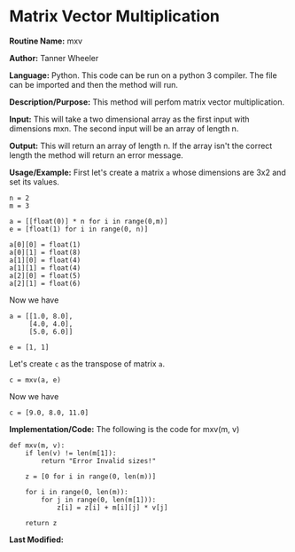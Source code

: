 # Matrix Vector Multiplication

**Routine Name:** mxv

**Author:** Tanner Wheeler

**Language:** Python. This code can be run on a python 3 compiler. The file can be imported and then the method will run.

**Description/Purpose:** This method will perfom matrix vector multiplication.

**Input:** This will take a two dimensional array as the first input with dimensions mxn.  The second input will be an array of length n. 

**Output:** This will return an array of length n.  If the array isn't the correct length the method will return an error message.

**Usage/Example:** 
First let's create a matrix `a` whose dimensions are 3x2 and set its values.
```
n = 2
m = 3

a = [[float(0)] * n for i in range(0,m)]
e = [float(1) for i in range(0, n)]

a[0][0] = float(1)
a[0][1] = float(8)
a[1][0] = float(4)
a[1][1] = float(4)
a[2][0] = float(5)
a[2][1] = float(6)
```
Now we have 
```
a = [[1.0, 8.0], 
     [4.0, 4.0], 
     [5.0, 6.0]]
     
e = [1, 1]
```
Let's create `c` as the transpose of matrix `a`.
```
c = mxv(a, e)
```
Now we have
```
c = [9.0, 8.0, 11.0]
```


**Implementation/Code:** The following is the code for mxv(m, v)
```
def mxv(m, v):
    if len(v) != len(m[1]):
        return "Error Invalid sizes!"
    
    z = [0 for i in range(0, len(m))]
    
    for i in range(0, len(m)):
        for j in range(0, len(m[1])):
            z[i] = z[i] + m[i][j] * v[j]
            
    return z
```

**Last Modified:** 


